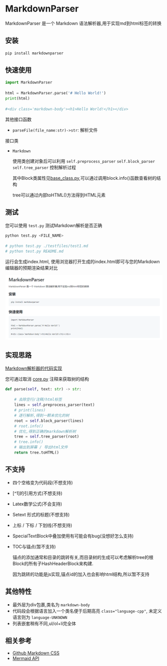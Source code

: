 # MarkdownParser

MarkdownParser 是一个 Markdown 语法解析器,用于实现md到html标签的转换

## 安装

```bash
pip install markdownparser
```

## 快速使用

```python
import MarkdownParser

html = MarkdownParser.parse('# Hello World!')
print(html)

#<div class='markdown-body'><h1>Hello World!</h1></div>
```

其他接口函数

- `parseFile(file_name:str)->str`: 解析文件

接口类

- `Markdown`

  使用类创建对象后可以利用 `self.preprocess_parser` `self.block_parser` `self.tree_parser` 控制解析过程

  其中Block类属性见[base_class.py](MarkdownParser/base_class.py),可以通过调用block.info()函数查看树的结构

  tree可以通过内部toHTML()方法得到HTML元素

## 测试

您可以使用 `test.py` 测试Markdown解析是否正确

```bash
python test.py <FILE_NAME>

# python test.py ./testfiles/test1.md
# python test.py README.md
```

运行会生成index.html, 使用浏览器打开生成的index.html即可与您的Markdown编辑器的预期渲染结果对比

![20230218202400](https://raw.githubusercontent.com/learner-lu/picbed/master/20230218202400.png)

## 实现思路

[Markdown解析器的代码实现](https://www.bilibili.com/video/BV1LA411X7X3)

您可通过取消 [core.py](./MarkdownParser/core.py) 注释来获取树的结构

```python
def parse(self, text: str) -> str:

    # 去除空行/注释/html标签
    lines = self.preprocess_parser(text)
    # print(lines)
    # 逐行解析,得到一颗未优化的树
    root = self.block_parser(lines)
    # root.info()
    # 优化,得到正确的markdown解析树
    tree = self.tree_parser(root)
    # tree.info()
    # 输出到屏幕 / 导出html文件
    return tree.toHTML()
```

## 不支持

- 四个空格变为代码段(不想支持)
- [^1]的引用方式(不想支持)
- Latex数学公式(不会支持)
- Setext 形式的标题(不想支持)
- 上标 / 下标 / 下划线(不想支持)
- SpecialTextBlock中叠加使用有可能会有bug(没想好怎么支持)
- TOC与锚点(暂不支持)

  锚点的添加通常和目录的跳转有关,而目录树的生成可以考虑解析tree的根Block的所有子HashHeaderBlock来构建.
  
  因为跳转的功能是js实现,锚点id的加入也会影响html结构,所以暂不支持

## 其他特性

- 最外层为div包裹,类名为 `markdown-body`
- 代码段会根据语言加入一个类名便于后期高亮 `class="language-cpp"`, 未定义语言则为 `language-UNKNOWN`
- 列表嵌套稍有不同,ul/ol+li完全体

## 相关参考

- [Github Markdown CSS](https://cdn.jsdelivr.net/npm/github-markdown-css@4.0.0/github-markdown.css)
- [Mermaid API](https://mermaid.js.org/intro/#mermaid-api)